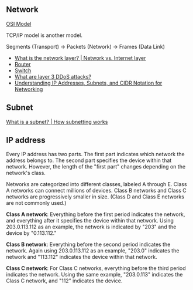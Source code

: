 ## Network

[OSI Model](https://www.cloudflare.com/learning/ddos/glossary/open-systems-interconnection-model-osi/)

TCP/IP model is another model.

Segments (Transport) -> Packets (Network) -> Frames (Data Link)

* [What is the network layer? | Network vs. Internet layer](https://www.cloudflare.com/learning/network-layer/what-is-the-network-layer/)
* [Router](https://www.cloudflare.com/learning/network-layer/what-is-routing/)
* [Switch](https://www.cloudflare.com/learning/network-layer/what-is-a-network-switch/)
* [What are layer 3 DDoS attacks?](https://www.cloudflare.com/learning/ddos/layer-3-ddos-attacks/)
* [Understanding IP Addresses, Subnets, and CIDR Notation for Networking](https://www.digitalocean.com/community/tutorials/understanding-ip-addresses-subnets-and-cidr-notation-for-networking)

## Subnet

[What is a subnet? | How subnetting works](https://www.cloudflare.com/learning/network-layer/what-is-a-subnet/)

## IP address

Every IP address has two parts. The first part indicates which network the address belongs to. The second part specifies the device within that network. However, the length of the "first part" changes depending on the network's class.

Networks are categorized into different classes, labeled A through E. Class A networks can connect millions of devices. Class B networks and Class C networks are progressively smaller in size. (Class D and Class E networks are not commonly used.)

**Class A network**: Everything before the first period indicates the network, and everything after it specifies the device within that network. Using 203.0.113.112 as an example, the network is indicated by "203" and the device by "0.113.112."

**Class B network**: Everything before the second period indicates the network. Again using 203.0.113.112 as an example, "203.0" indicates the network and "113.112" indicates the device within that network.

**Class C network**: For Class C networks, everything before the third period indicates the network. Using the same example, "203.0.113" indicates the Class C network, and "112" indicates the device.